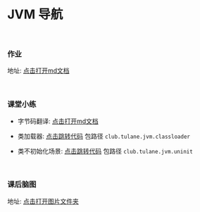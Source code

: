 # JVM 导航

<br>

### 作业
地址: [点击打开md文档](https://github.com/Tureen/grow/blob/main/1_JVM/doc/work.md)

<br>

### 课堂小练 
- 字节码翻译: [点击打开md文档](https://github.com/Tureen/grow/blob/main/1_JVM/doc/bytecode.md)

- 类加载器: [点击跳转代码](https://github.com/Tureen/grow/tree/main/1_JVM/src/main/java/club/tulane/jvm/classloader)  包路径 `club.tulane.jvm.classloader`

- 类不初始化场景: [点击跳转代码](https://github.com/Tureen/grow/tree/main/1_JVM/src/main/java/club/tulane/jvm/uninit)  包路径 `club.tulane.jvm.uninit`

<br>

### 课后脑图
地址: [点击打开图片文件夹](https://github.com/Tureen/grow/tree/main/1_JVM/doc/xmind)

